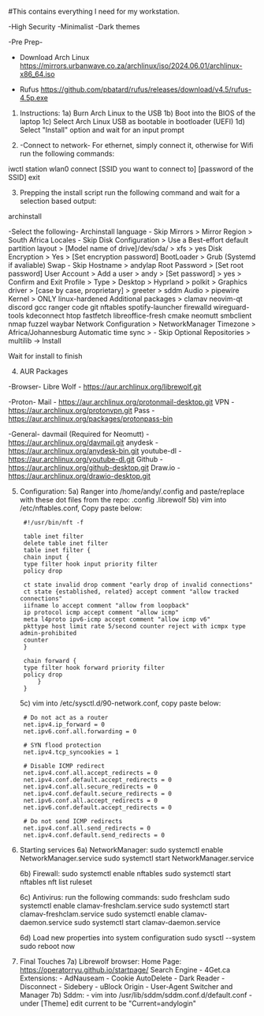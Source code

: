 #This contains everything I need for my workstation.

-High Security
-Minimalist
-Dark themes

-Pre Prep-
* Download Arch Linux
https://mirrors.urbanwave.co.za/archlinux/iso/2024.06.01/archlinux-x86_64.iso

* Rufus
https://github.com/pbatard/rufus/releases/download/v4.5/rufus-4.5p.exe

1) Instructions:
    1a) Burn Arch Linux to the USB
    1b) Boot into the BIOS of the laptop
    1c) Select Arch Linux USB as bootable in bootloader (UEFI)
    1d) Select "Install" option and wait for an input prompt

2) -Connect to network-
For ethernet, simply connect it, otherwise for Wifi run the following commands:

iwctl
station wlan0 connect [SSID you want to connect to]
[password of the SSID]
exit

3) Prepping the install script
run the following command and wait for a selection based output:

archinstall

-Select the following-
Archinstall language - Skip
Mirrors > Mirror Region > South Africa
Locales - Skip
Disk Configuration > Use a Best-effort default partition layout > [Model name of drive]/dev/sda/ > xfs > yes
Disk Encryption > Yes > [Set encryption password] 
BootLoader > Grub (Systemd if avaliable)
Swap - Skip
Hostname > andylap
Root Password > [Set root password]
User Account > Add a user > andy > [Set password] > yes > Confirm and Exit
Profile > Type > Desktop > Hyprland > polkit > Graphics driver > [case by case, proprietary] > greeter > sddm
Audio > pipewire
Kernel > ONLY linux-hardened
Additional packages > clamav neovim-qt discord gcc ranger code git nftables spotify-launcher firewalld wireguard-tools kdeconnect htop fastfetch libreoffice-fresh cmake neomutt smbclient nmap fuzzel waybar
Network Configuration > NetworkManager
Timezone > Africa/Johannesburg
Automatic time sync > - Skip
Optional Repositories > multilib
-> Install

Wait for install to finish

4) AUR Packages

-Browser-
Libre Wolf - https://aur.archlinux.org/librewolf.git

-Proton-
Mail - https://aur.archlinux.org/protonmail-desktop.git
VPN - https://aur.archlinux.org/protonvpn.git
Pass - https://aur.archlinux.org/packages/protonpass-bin

-General-
davmail (Required for Neomutt) - https://aur.archlinux.org/davmail.git
anydesk - https://aur.archlinux.org/anydesk-bin.git
youtube-dl - https://aur.archlinux.org/youtube-dl.git
Github - https://aur.archlinux.org/github-desktop.git
Draw.io - https://aur.archlinux.org/drawio-desktop.git

5) Configuration:
    5a) Ranger into /home/andy/.config and paste/replace with these dot files from the repo:
        .config
        .librewolf
    5b) vim into /etc/nftables.conf, Copy paste below:
        
        #!/usr/bin/nft -f
 
        table inet filter
        delete table inet filter
        table inet filter {
        chain input {
        type filter hook input priority filter
        policy drop
 
        ct state invalid drop comment "early drop of invalid connections"
        ct state {established, related} accept comment "allow tracked connections"
        iifname lo accept comment "allow from loopback"
        ip protocol icmp accept comment "allow icmp"
        meta l4proto ipv6-icmp accept comment "allow icmp v6"
        pkttype host limit rate 5/second counter reject with icmpx type admin-prohibited
        counter
        }

        chain forward {
        type filter hook forward priority filter
        policy drop
            }
        }
    
    5c) vim into /etc/sysctl.d/90-network.conf, copy paste below:

        # Do not act as a router
        net.ipv4.ip_forward = 0
        net.ipv6.conf.all.forwarding = 0

        # SYN flood protection
        net.ipv4.tcp_syncookies = 1

        # Disable ICMP redirect
        net.ipv4.conf.all.accept_redirects = 0
        net.ipv4.conf.default.accept_redirects = 0
        net.ipv4.conf.all.secure_redirects = 0
        net.ipv4.conf.default.secure_redirects = 0
        net.ipv6.conf.all.accept_redirects = 0
        net.ipv6.conf.default.accept_redirects = 0

        # Do not send ICMP redirects
        net.ipv4.conf.all.send_redirects = 0
        net.ipv4.conf.default.send_redirects = 0

6) Starting services
    6a) NetworkManager:
        sudo systemctl enable NetworkManager.service
        sudo systemctl start NetworkManager.service

    6b) Firewall:
        sudo systemctl enable nftables
        sudo systemctl start nftables
        nft list ruleset

    6c) Antivirus:
        run the following commands:
        sudo freshclam
        sudo systemctl enable clamav-freshclam.service
        sudo systemctl start clamav-freshclam.service
        sudo systemctl enable clamav-daemon.service
        sudo systemctl start clamav-daemon.service

    6d) Load new properties into system configuration
        sudo sysctl --system
        sudo reboot now

 7) Final Touches
    7a) Librewolf browser:
        Home Page: https://operatorryu.github.io/startpage/
        Search Engine - 4Get.ca
        Extensions:
            - AdNauseam
            - Cookie AutoDelete
            - Dark Reader
            - Disconnect
            - Sidebery
            - uBlock Origin
            - User-Agent Switcher and Manager
    7b) Sddm:
        - vim into /usr/lib/sddm/sddm.conf.d/default.conf
        - under [Theme] edit current to be "Current=andylogin"
